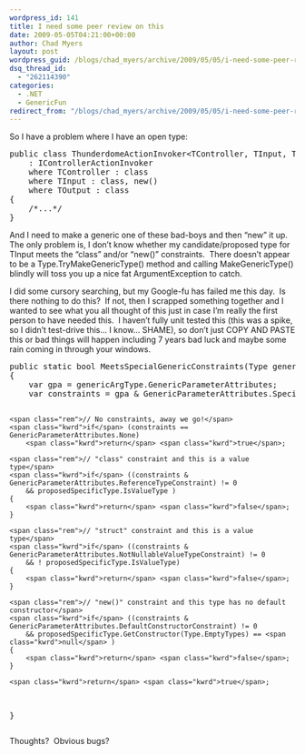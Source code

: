 ```yaml
---
wordpress_id: 141
title: I need some peer review on this
date: 2009-05-05T04:21:00+00:00
author: Chad Myers
layout: post
wordpress_guid: /blogs/chad_myers/archive/2009/05/05/i-need-some-peer-review-on-this.aspx
dsq_thread_id:
  - "262114390"
categories:
  - .NET
  - GenericFun
redirect_from: "/blogs/chad_myers/archive/2009/05/05/i-need-some-peer-review-on-this.aspx/"
---
```

So I have a problem where I have an open type:

<div class="csharpcode-wrapper">
  <pre><span class="kwrd">public</span> <span class="kwrd">class</span> ThunderdomeActionInvoker&lt;TController, TInput, TOutput&gt; 
    : IControllerActionInvoker
    <span class="kwrd">where</span> TController : <span class="kwrd">class</span>
    <span class="kwrd">where</span> TInput : <span class="kwrd">class</span>, <span class="kwrd">new</span>()
    <span class="kwrd">where</span> TOutput : <span class="kwrd">class</span>
{
    <span class="rem">/*...*/</span>
}</pre>
</div>

And I need to make a generic one of these bad-boys and then &ldquo;new&rdquo; it up.&nbsp; The only problem is, I don&rsquo;t know whether my candidate/proposed type for TInput meets the &ldquo;class&rdquo; and/or &ldquo;new()&rdquo; constraints.&nbsp; There doesn&rsquo;t appear to be a Type.TryMakeGenericType() method and calling MakeGenericType() blindly will toss you up a nice fat ArgumentException to catch.

I did some cursory searching, but my Google-fu has failed me this day.&nbsp; Is there nothing to do this?&nbsp; If not, then I scrapped something together and I wanted to see what you all thought of this just in case I&rsquo;m really the first person to have needed this.&nbsp; I haven&rsquo;t fully unit tested this (this was a spike, so I didn&rsquo;t test-drive this&hellip; I know&hellip; SHAME), so don&rsquo;t just COPY AND PASTE this or bad things will happen including 7 years bad luck and maybe some rain coming in through your windows.

<div class="csharpcode-wrapper">
  <pre><span class="kwrd">public</span> <span class="kwrd">static</span> <span class="kwrd">bool</span> MeetsSpecialGenericConstraints(Type genericArgType, Type proposedSpecificType)
{
    var gpa = genericArgType.GenericParameterAttributes;
    var constraints = gpa & GenericParameterAttributes.SpecialConstraintMask;

    <span class="rem">// No constraints, away we go!</span>
    <span class="kwrd">if</span> (constraints == GenericParameterAttributes.None)
        <span class="kwrd">return</span> <span class="kwrd">true</span>;

    <span class="rem">// "class" constraint and this is a value type</span>
    <span class="kwrd">if</span> ((constraints & GenericParameterAttributes.ReferenceTypeConstraint) != 0
        && proposedSpecificType.IsValueType )
    {
        <span class="kwrd">return</span> <span class="kwrd">false</span>;
    }
           
    <span class="rem">// "struct" constraint and this is a value type</span>
    <span class="kwrd">if</span> ((constraints & GenericParameterAttributes.NotNullableValueTypeConstraint) != 0
        && ! proposedSpecificType.IsValueType)
    {
        <span class="kwrd">return</span> <span class="kwrd">false</span>;
    }

    <span class="rem">// "new()" constraint and this type has no default constructor</span>
    <span class="kwrd">if</span> ((constraints & GenericParameterAttributes.DefaultConstructorConstraint) != 0
        && proposedSpecificType.GetConstructor(Type.EmptyTypes) == <span class="kwrd">null</span> )
    {
        <span class="kwrd">return</span> <span class="kwrd">false</span>;
    }

    <span class="kwrd">return</span> <span class="kwrd">true</span>;
}</pre>
</div>

Thoughts?&nbsp; Obvious bugs?